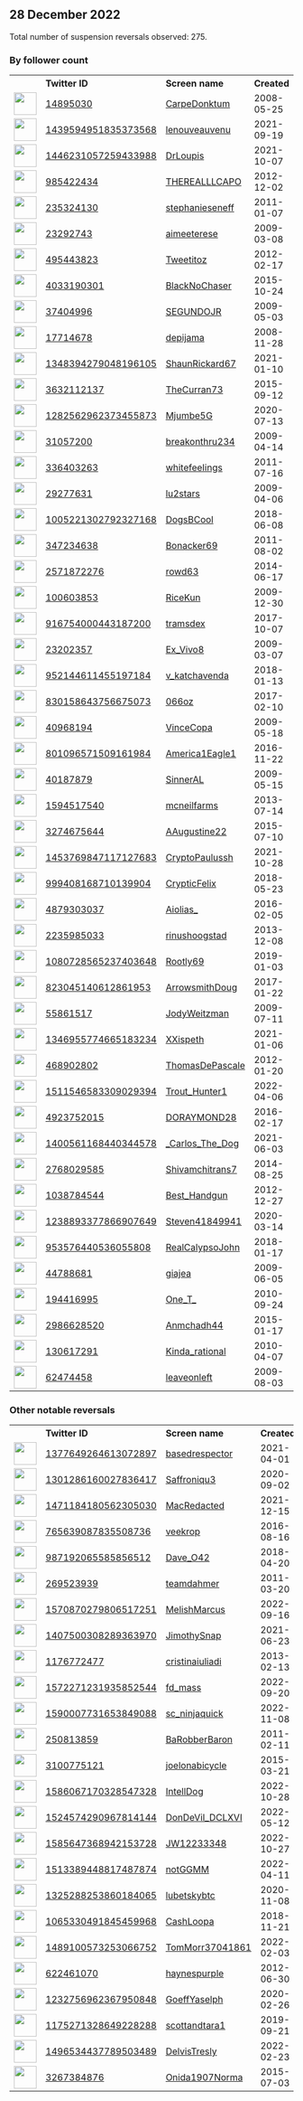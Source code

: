 
## 28 December 2022
Total number of suspension reversals observed: 275.

### By follower count
<table><tr><th></th><th align="left">Twitter ID</th><th align="left">Screen name</th>
<th align="left">Created</th><th align="left">Status</th><th align="left">Suspended</th><th align="left">Followers</th>
<tr><td><a href="https://pbs.twimg.com/profile_images/1233482735924236289/1pa32Vrj_normal.jpg"><img src="https://pbs.twimg.com/profile_images/1233482735924236289/1pa32Vrj_normal.jpg" width="40px" height="40px" align="center"/></a></td><td><a href="https://twitter.com/intent/user?user_id=14895030">14895030</a></td><td><a href="https://twitter.com/CarpeDonktum">CarpeDonktum</a></td><td>2008-05-25</td><td align="center"></td><td></td><td>281633</td></tr>
<tr><td><a href="https://pbs.twimg.com/profile_images/1475480732541853704/r1C-SrAI_normal.jpg"><img src="https://pbs.twimg.com/profile_images/1475480732541853704/r1C-SrAI_normal.jpg" width="40px" height="40px" align="center"/></a></td><td><a href="https://twitter.com/intent/user?user_id=1439594951835373568">1439594951835373568</a></td><td><a href="https://twitter.com/lenouveauvenu">lenouveauvenu</a></td><td>2021-09-19</td><td align="center"></td><td>2022-12-23</td><td>241308</td></tr>
<tr><td><a href="https://pbs.twimg.com/profile_images/1446232529959374851/DfGV1gzn_normal.jpg"><img src="https://pbs.twimg.com/profile_images/1446232529959374851/DfGV1gzn_normal.jpg" width="40px" height="40px" align="center"/></a></td><td><a href="https://twitter.com/intent/user?user_id=1446231057259433988">1446231057259433988</a></td><td><a href="https://twitter.com/DrLoupis">DrLoupis</a></td><td>2021-10-07</td><td align="center"></td><td>2022-09-19</td><td>115213</td></tr>
<tr><td><a href="https://pbs.twimg.com/profile_images/1360167720713609217/hP2sA3C6_normal.jpg"><img src="https://pbs.twimg.com/profile_images/1360167720713609217/hP2sA3C6_normal.jpg" width="40px" height="40px" align="center"/></a></td><td><a href="https://twitter.com/intent/user?user_id=985422434">985422434</a></td><td><a href="https://twitter.com/THEREALLLCAPO">THEREALLLCAPO</a></td><td>2012-12-02</td><td align="center">👋</td><td></td><td>43796</td></tr>
<tr><td><a href="https://pbs.twimg.com/profile_images/1367211995200516098/4mLRb7WV_normal.jpg"><img src="https://pbs.twimg.com/profile_images/1367211995200516098/4mLRb7WV_normal.jpg" width="40px" height="40px" align="center"/></a></td><td><a href="https://twitter.com/intent/user?user_id=235324130">235324130</a></td><td><a href="https://twitter.com/stephanieseneff">stephanieseneff</a></td><td>2011-01-07</td><td align="center"></td><td>2022-07-21</td><td>40053</td></tr>
<tr><td><a href="https://pbs.twimg.com/profile_images/1515332535202775042/MVbmcbAd_normal.jpg"><img src="https://pbs.twimg.com/profile_images/1515332535202775042/MVbmcbAd_normal.jpg" width="40px" height="40px" align="center"/></a></td><td><a href="https://twitter.com/intent/user?user_id=23292743">23292743</a></td><td><a href="https://twitter.com/aimeeterese">aimeeterese</a></td><td>2009-03-08</td><td align="center">🚫</td><td>2022-12-23</td><td>36634</td></tr>
<tr><td><a href="https://pbs.twimg.com/profile_images/717380660743290880/JeAOxDqH_normal.jpg"><img src="https://pbs.twimg.com/profile_images/717380660743290880/JeAOxDqH_normal.jpg" width="40px" height="40px" align="center"/></a></td><td><a href="https://twitter.com/intent/user?user_id=495443823">495443823</a></td><td><a href="https://twitter.com/Tweetitoz">Tweetitoz</a></td><td>2012-02-17</td><td align="center">🔒</td><td>2022-12-24</td><td>24049</td></tr>
<tr><td><a href="https://pbs.twimg.com/profile_images/1613549049067470856/TxTSELQH_normal.jpg"><img src="https://pbs.twimg.com/profile_images/1613549049067470856/TxTSELQH_normal.jpg" width="40px" height="40px" align="center"/></a></td><td><a href="https://twitter.com/intent/user?user_id=4033190301">4033190301</a></td><td><a href="https://twitter.com/BlackNoChaser">BlackNoChaser</a></td><td>2015-10-24</td><td align="center"></td><td></td><td>21532</td></tr>
<tr><td><a href="https://pbs.twimg.com/profile_images/1613245972166885376/bz0lGuF-_normal.jpg"><img src="https://pbs.twimg.com/profile_images/1613245972166885376/bz0lGuF-_normal.jpg" width="40px" height="40px" align="center"/></a></td><td><a href="https://twitter.com/intent/user?user_id=37404996">37404996</a></td><td><a href="https://twitter.com/SEGUNDOJR">SEGUNDOJR</a></td><td>2009-05-03</td><td align="center"></td><td>2022-09-10</td><td>18490</td></tr>
<tr><td><a href="https://pbs.twimg.com/profile_images/2571236607/temp1346635164strip20120902-3631-z1acmi_normal"><img src="https://pbs.twimg.com/profile_images/2571236607/temp1346635164strip20120902-3631-z1acmi_normal" width="40px" height="40px" align="center"/></a></td><td><a href="https://twitter.com/intent/user?user_id=17714678">17714678</a></td><td><a href="https://twitter.com/depijama">depijama</a></td><td>2008-11-28</td><td align="center"></td><td>2022-09-10</td><td>12190</td></tr>
<tr><td><a href="https://pbs.twimg.com/profile_images/1610973511215988738/WFm_e9Pq_normal.jpg"><img src="https://pbs.twimg.com/profile_images/1610973511215988738/WFm_e9Pq_normal.jpg" width="40px" height="40px" align="center"/></a></td><td><a href="https://twitter.com/intent/user?user_id=1348394279048196105">1348394279048196105</a></td><td><a href="https://twitter.com/ShaunRickard67">ShaunRickard67</a></td><td>2021-01-10</td><td align="center"></td><td></td><td>11106</td></tr>
<tr><td><a href="https://pbs.twimg.com/profile_images/1329824083433955334/HE3-xv8r_normal.jpg"><img src="https://pbs.twimg.com/profile_images/1329824083433955334/HE3-xv8r_normal.jpg" width="40px" height="40px" align="center"/></a></td><td><a href="https://twitter.com/intent/user?user_id=3632112137">3632112137</a></td><td><a href="https://twitter.com/TheCurran73">TheCurran73</a></td><td>2015-09-12</td><td align="center">🔒</td><td></td><td>9802</td></tr>
<tr><td><a href="https://pbs.twimg.com/profile_images/1568828150271852550/7PEE3pt6_normal.jpg"><img src="https://pbs.twimg.com/profile_images/1568828150271852550/7PEE3pt6_normal.jpg" width="40px" height="40px" align="center"/></a></td><td><a href="https://twitter.com/intent/user?user_id=1282562962373455873">1282562962373455873</a></td><td><a href="https://twitter.com/Mjumbe5G">Mjumbe5G</a></td><td>2020-07-13</td><td align="center"></td><td>2022-12-24</td><td>9691</td></tr>
<tr><td><a href="https://pbs.twimg.com/profile_images/1608208647687143424/8uv1cfeH_normal.jpg"><img src="https://pbs.twimg.com/profile_images/1608208647687143424/8uv1cfeH_normal.jpg" width="40px" height="40px" align="center"/></a></td><td><a href="https://twitter.com/intent/user?user_id=31057200">31057200</a></td><td><a href="https://twitter.com/breakonthru234">breakonthru234</a></td><td>2009-04-14</td><td align="center"></td><td>2022-04-02</td><td>8264</td></tr>
<tr><td><a href="https://pbs.twimg.com/profile_images/1577312835314458624/BJxF0fZA_normal.jpg"><img src="https://pbs.twimg.com/profile_images/1577312835314458624/BJxF0fZA_normal.jpg" width="40px" height="40px" align="center"/></a></td><td><a href="https://twitter.com/intent/user?user_id=336403263">336403263</a></td><td><a href="https://twitter.com/whitefeeIings">whitefeeIings</a></td><td>2011-07-16</td><td align="center"></td><td>2022-10-17</td><td>7412</td></tr>
<tr><td><a href="https://pbs.twimg.com/profile_images/831775696783556608/V_2nCBjG_normal.jpg"><img src="https://pbs.twimg.com/profile_images/831775696783556608/V_2nCBjG_normal.jpg" width="40px" height="40px" align="center"/></a></td><td><a href="https://twitter.com/intent/user?user_id=29277631">29277631</a></td><td><a href="https://twitter.com/lu2stars">lu2stars</a></td><td>2009-04-06</td><td align="center"></td><td></td><td>6649</td></tr>
<tr><td><a href="https://pbs.twimg.com/profile_images/1007634668110348288/54lhkBMO_normal.jpg"><img src="https://pbs.twimg.com/profile_images/1007634668110348288/54lhkBMO_normal.jpg" width="40px" height="40px" align="center"/></a></td><td><a href="https://twitter.com/intent/user?user_id=1005221302792327168">1005221302792327168</a></td><td><a href="https://twitter.com/DogsBCool">DogsBCool</a></td><td>2018-06-08</td><td align="center"></td><td></td><td>6293</td></tr>
<tr><td><a href="https://pbs.twimg.com/profile_images/378800000566113226/36a5324732e22814d557b0c99fc48a4b_normal.jpeg"><img src="https://pbs.twimg.com/profile_images/378800000566113226/36a5324732e22814d557b0c99fc48a4b_normal.jpeg" width="40px" height="40px" align="center"/></a></td><td><a href="https://twitter.com/intent/user?user_id=347234638">347234638</a></td><td><a href="https://twitter.com/Bonacker69">Bonacker69</a></td><td>2011-08-02</td><td align="center"></td><td></td><td>4128</td></tr>
<tr><td><a href="https://pbs.twimg.com/profile_images/1554144450804326402/cBesRv9G_normal.jpg"><img src="https://pbs.twimg.com/profile_images/1554144450804326402/cBesRv9G_normal.jpg" width="40px" height="40px" align="center"/></a></td><td><a href="https://twitter.com/intent/user?user_id=2571872276">2571872276</a></td><td><a href="https://twitter.com/rowd63">rowd63</a></td><td>2014-06-17</td><td align="center"></td><td>2022-08-05</td><td>4002</td></tr>
<tr><td><a href="https://pbs.twimg.com/profile_images/1608136485982670855/OcgfLAZq_normal.jpg"><img src="https://pbs.twimg.com/profile_images/1608136485982670855/OcgfLAZq_normal.jpg" width="40px" height="40px" align="center"/></a></td><td><a href="https://twitter.com/intent/user?user_id=100603853">100603853</a></td><td><a href="https://twitter.com/RiceKun">RiceKun</a></td><td>2009-12-30</td><td align="center"></td><td>2022-08-30</td><td>3902</td></tr>
<tr><td><a href="https://pbs.twimg.com/profile_images/1303674800141791238/TS3zHzbd_normal.jpg"><img src="https://pbs.twimg.com/profile_images/1303674800141791238/TS3zHzbd_normal.jpg" width="40px" height="40px" align="center"/></a></td><td><a href="https://twitter.com/intent/user?user_id=916754000443187200">916754000443187200</a></td><td><a href="https://twitter.com/tramsdex">tramsdex</a></td><td>2017-10-07</td><td align="center"></td><td>2022-11-25</td><td>3889</td></tr>
<tr><td><a href="https://pbs.twimg.com/profile_images/1274772801984114688/9YC4JzwJ_normal.jpg"><img src="https://pbs.twimg.com/profile_images/1274772801984114688/9YC4JzwJ_normal.jpg" width="40px" height="40px" align="center"/></a></td><td><a href="https://twitter.com/intent/user?user_id=23202357">23202357</a></td><td><a href="https://twitter.com/Ex_Vivo8">Ex_Vivo8</a></td><td>2009-03-07</td><td align="center"></td><td>2022-09-16</td><td>3456</td></tr>
<tr><td><a href="https://pbs.twimg.com/profile_images/1472679586270007301/V2dikwN7_normal.jpg"><img src="https://pbs.twimg.com/profile_images/1472679586270007301/V2dikwN7_normal.jpg" width="40px" height="40px" align="center"/></a></td><td><a href="https://twitter.com/intent/user?user_id=952144611455197184">952144611455197184</a></td><td><a href="https://twitter.com/v_katchavenda">v_katchavenda</a></td><td>2018-01-13</td><td align="center"></td><td>2022-12-18</td><td>3447</td></tr>
<tr><td><a href="https://pbs.twimg.com/profile_images/1559711815482875905/rYDRitbb_normal.jpg"><img src="https://pbs.twimg.com/profile_images/1559711815482875905/rYDRitbb_normal.jpg" width="40px" height="40px" align="center"/></a></td><td><a href="https://twitter.com/intent/user?user_id=830158643756675073">830158643756675073</a></td><td><a href="https://twitter.com/066oz">066oz</a></td><td>2017-02-10</td><td align="center"></td><td>2022-12-18</td><td>3437</td></tr>
<tr><td><a href="https://pbs.twimg.com/profile_images/1113002616198520834/xj9FJw5P_normal.png"><img src="https://pbs.twimg.com/profile_images/1113002616198520834/xj9FJw5P_normal.png" width="40px" height="40px" align="center"/></a></td><td><a href="https://twitter.com/intent/user?user_id=40968194">40968194</a></td><td><a href="https://twitter.com/VinceCopa">VinceCopa</a></td><td>2009-05-18</td><td align="center"></td><td></td><td>3314</td></tr>
<tr><td><a href="https://pbs.twimg.com/profile_images/1519370021734174720/jBARAbQ2_normal.jpg"><img src="https://pbs.twimg.com/profile_images/1519370021734174720/jBARAbQ2_normal.jpg" width="40px" height="40px" align="center"/></a></td><td><a href="https://twitter.com/intent/user?user_id=801096571509161984">801096571509161984</a></td><td><a href="https://twitter.com/America1Eagle1">America1Eagle1</a></td><td>2016-11-22</td><td align="center"></td><td>2022-12-20</td><td>3200</td></tr>
<tr><td><a href="https://pbs.twimg.com/profile_images/1134881158565650433/-nRoXzoH_normal.jpg"><img src="https://pbs.twimg.com/profile_images/1134881158565650433/-nRoXzoH_normal.jpg" width="40px" height="40px" align="center"/></a></td><td><a href="https://twitter.com/intent/user?user_id=40187879">40187879</a></td><td><a href="https://twitter.com/SinnerAL">SinnerAL</a></td><td>2009-05-15</td><td align="center"></td><td>2022-12-17</td><td>3057</td></tr>
<tr><td><a href="https://pbs.twimg.com/profile_images/1603216715386593284/PgPfEodH_normal.jpg"><img src="https://pbs.twimg.com/profile_images/1603216715386593284/PgPfEodH_normal.jpg" width="40px" height="40px" align="center"/></a></td><td><a href="https://twitter.com/intent/user?user_id=1594517540">1594517540</a></td><td><a href="https://twitter.com/mcneilfarms">mcneilfarms</a></td><td>2013-07-14</td><td align="center"></td><td>2022-12-21</td><td>2719</td></tr>
<tr><td><a href="https://pbs.twimg.com/profile_images/1519384079979974660/B9eq2iZj_normal.jpg"><img src="https://pbs.twimg.com/profile_images/1519384079979974660/B9eq2iZj_normal.jpg" width="40px" height="40px" align="center"/></a></td><td><a href="https://twitter.com/intent/user?user_id=3274675644">3274675644</a></td><td><a href="https://twitter.com/AAugustine22">AAugustine22</a></td><td>2015-07-10</td><td align="center"></td><td>2022-12-18</td><td>2712</td></tr>
<tr><td><a href="https://pbs.twimg.com/profile_images/1597127936120963073/btbJbsYp_normal.jpg"><img src="https://pbs.twimg.com/profile_images/1597127936120963073/btbJbsYp_normal.jpg" width="40px" height="40px" align="center"/></a></td><td><a href="https://twitter.com/intent/user?user_id=1453769847117127683">1453769847117127683</a></td><td><a href="https://twitter.com/CryptoPaulussh">CryptoPaulussh</a></td><td>2021-10-28</td><td align="center"></td><td>2022-12-02</td><td>2597</td></tr>
<tr><td><a href="https://pbs.twimg.com/profile_images/1518512238528811009/cd2iScGf_normal.jpg"><img src="https://pbs.twimg.com/profile_images/1518512238528811009/cd2iScGf_normal.jpg" width="40px" height="40px" align="center"/></a></td><td><a href="https://twitter.com/intent/user?user_id=999408168710139904">999408168710139904</a></td><td><a href="https://twitter.com/CrypticFelix">CrypticFelix</a></td><td>2018-05-23</td><td align="center"></td><td>2022-12-21</td><td>2580</td></tr>
<tr><td><a href="https://pbs.twimg.com/profile_images/1575595800633262082/dQOJHPOf_normal.jpg"><img src="https://pbs.twimg.com/profile_images/1575595800633262082/dQOJHPOf_normal.jpg" width="40px" height="40px" align="center"/></a></td><td><a href="https://twitter.com/intent/user?user_id=4879303037">4879303037</a></td><td><a href="https://twitter.com/Aiolias_">Aiolias_</a></td><td>2016-02-05</td><td align="center"></td><td>2022-12-10</td><td>2574</td></tr>
<tr><td><a href="https://pbs.twimg.com/profile_images/1175845392463859713/ezuXNM5X_normal.jpg"><img src="https://pbs.twimg.com/profile_images/1175845392463859713/ezuXNM5X_normal.jpg" width="40px" height="40px" align="center"/></a></td><td><a href="https://twitter.com/intent/user?user_id=2235985033">2235985033</a></td><td><a href="https://twitter.com/rinushoogstad">rinushoogstad</a></td><td>2013-12-08</td><td align="center"></td><td>2022-07-15</td><td>2514</td></tr>
<tr><td><a href="https://pbs.twimg.com/profile_images/1367666629811769344/_qGAED_A_normal.jpg"><img src="https://pbs.twimg.com/profile_images/1367666629811769344/_qGAED_A_normal.jpg" width="40px" height="40px" align="center"/></a></td><td><a href="https://twitter.com/intent/user?user_id=1080728565237403648">1080728565237403648</a></td><td><a href="https://twitter.com/Rootly69">Rootly69</a></td><td>2019-01-03</td><td align="center"></td><td></td><td>2301</td></tr>
<tr><td><a href="https://pbs.twimg.com/profile_images/1376691639947816960/Pj1fjag0_normal.jpg"><img src="https://pbs.twimg.com/profile_images/1376691639947816960/Pj1fjag0_normal.jpg" width="40px" height="40px" align="center"/></a></td><td><a href="https://twitter.com/intent/user?user_id=823045140612861953">823045140612861953</a></td><td><a href="https://twitter.com/ArrowsmithDoug">ArrowsmithDoug</a></td><td>2017-01-22</td><td align="center"></td><td></td><td>2203</td></tr>
<tr><td><a href="https://pbs.twimg.com/profile_images/1409349954611683333/IQdY2A9a_normal.jpg"><img src="https://pbs.twimg.com/profile_images/1409349954611683333/IQdY2A9a_normal.jpg" width="40px" height="40px" align="center"/></a></td><td><a href="https://twitter.com/intent/user?user_id=55861517">55861517</a></td><td><a href="https://twitter.com/JodyWeitzman">JodyWeitzman</a></td><td>2009-07-11</td><td align="center"></td><td>2022-12-21</td><td>2124</td></tr>
<tr><td><a href="https://pbs.twimg.com/profile_images/1608465841003061255/TcylFuK6_normal.jpg"><img src="https://pbs.twimg.com/profile_images/1608465841003061255/TcylFuK6_normal.jpg" width="40px" height="40px" align="center"/></a></td><td><a href="https://twitter.com/intent/user?user_id=1346955774665183234">1346955774665183234</a></td><td><a href="https://twitter.com/XXispeth">XXispeth</a></td><td>2021-01-06</td><td align="center"></td><td>2022-12-18</td><td>1938</td></tr>
<tr><td><a href="https://pbs.twimg.com/profile_images/811778452563038212/juV6SKj8_normal.jpg"><img src="https://pbs.twimg.com/profile_images/811778452563038212/juV6SKj8_normal.jpg" width="40px" height="40px" align="center"/></a></td><td><a href="https://twitter.com/intent/user?user_id=468902802">468902802</a></td><td><a href="https://twitter.com/ThomasDePascale">ThomasDePascale</a></td><td>2012-01-20</td><td align="center"></td><td></td><td>1884</td></tr>
<tr><td><a href="https://pbs.twimg.com/profile_images/1608159653845733376/WeWDgHsW_normal.jpg"><img src="https://pbs.twimg.com/profile_images/1608159653845733376/WeWDgHsW_normal.jpg" width="40px" height="40px" align="center"/></a></td><td><a href="https://twitter.com/intent/user?user_id=1511546583309029394">1511546583309029394</a></td><td><a href="https://twitter.com/Trout_Hunter1">Trout_Hunter1</a></td><td>2022-04-06</td><td align="center"></td><td>2022-10-19</td><td>1771</td></tr>
<tr><td><a href="https://pbs.twimg.com/profile_images/1191840544592453632/1XBqW5lV_normal.jpg"><img src="https://pbs.twimg.com/profile_images/1191840544592453632/1XBqW5lV_normal.jpg" width="40px" height="40px" align="center"/></a></td><td><a href="https://twitter.com/intent/user?user_id=4923752015">4923752015</a></td><td><a href="https://twitter.com/DORAYMOND28">DORAYMOND28</a></td><td>2016-02-17</td><td align="center"></td><td>2022-11-30</td><td>1714</td></tr>
<tr><td><a href="https://pbs.twimg.com/profile_images/1604588783072120834/NtbJ7NjU_normal.jpg"><img src="https://pbs.twimg.com/profile_images/1604588783072120834/NtbJ7NjU_normal.jpg" width="40px" height="40px" align="center"/></a></td><td><a href="https://twitter.com/intent/user?user_id=1400561168440344578">1400561168440344578</a></td><td><a href="https://twitter.com/_Carlos_The_Dog">_Carlos_The_Dog</a></td><td>2021-06-03</td><td align="center"></td><td>2022-12-23</td><td>1684</td></tr>
<tr><td><a href="https://pbs.twimg.com/profile_images/1579138135199715331/JGVW-7h0_normal.jpg"><img src="https://pbs.twimg.com/profile_images/1579138135199715331/JGVW-7h0_normal.jpg" width="40px" height="40px" align="center"/></a></td><td><a href="https://twitter.com/intent/user?user_id=2768029585">2768029585</a></td><td><a href="https://twitter.com/Shivamchitrans7">Shivamchitrans7</a></td><td>2014-08-25</td><td align="center"></td><td>2022-12-22</td><td>1672</td></tr>
<tr><td><a href="https://pbs.twimg.com/profile_images/1608901152619249665/udQ_N5h2_normal.jpg"><img src="https://pbs.twimg.com/profile_images/1608901152619249665/udQ_N5h2_normal.jpg" width="40px" height="40px" align="center"/></a></td><td><a href="https://twitter.com/intent/user?user_id=1038784544">1038784544</a></td><td><a href="https://twitter.com/Best_Handgun">Best_Handgun</a></td><td>2012-12-27</td><td align="center"></td><td></td><td>1618</td></tr>
<tr><td><a href="https://pbs.twimg.com/profile_images/1512812596667330560/gIXjGebf_normal.jpg"><img src="https://pbs.twimg.com/profile_images/1512812596667330560/gIXjGebf_normal.jpg" width="40px" height="40px" align="center"/></a></td><td><a href="https://twitter.com/intent/user?user_id=1238893377866907649">1238893377866907649</a></td><td><a href="https://twitter.com/Steven41849941">Steven41849941</a></td><td>2020-03-14</td><td align="center"></td><td>2022-10-12</td><td>1589</td></tr>
<tr><td><a href="https://pbs.twimg.com/profile_images/1611503937051561985/KUWFWEv1_normal.jpg"><img src="https://pbs.twimg.com/profile_images/1611503937051561985/KUWFWEv1_normal.jpg" width="40px" height="40px" align="center"/></a></td><td><a href="https://twitter.com/intent/user?user_id=953576440536055808">953576440536055808</a></td><td><a href="https://twitter.com/RealCalypsoJohn">RealCalypsoJohn</a></td><td>2018-01-17</td><td align="center"></td><td>2022-12-19</td><td>1465</td></tr>
<tr><td><a href="https://pbs.twimg.com/profile_images/1140739381772398592/rE6Kr18x_normal.jpg"><img src="https://pbs.twimg.com/profile_images/1140739381772398592/rE6Kr18x_normal.jpg" width="40px" height="40px" align="center"/></a></td><td><a href="https://twitter.com/intent/user?user_id=44788681">44788681</a></td><td><a href="https://twitter.com/giajea">giajea</a></td><td>2009-06-05</td><td align="center"></td><td>2022-12-15</td><td>1430</td></tr>
<tr><td><a href="https://pbs.twimg.com/profile_images/1214326024332283906/pYBBoXgx_normal.jpg"><img src="https://pbs.twimg.com/profile_images/1214326024332283906/pYBBoXgx_normal.jpg" width="40px" height="40px" align="center"/></a></td><td><a href="https://twitter.com/intent/user?user_id=194416995">194416995</a></td><td><a href="https://twitter.com/One_T_">One_T_</a></td><td>2010-09-24</td><td align="center"></td><td></td><td>1413</td></tr>
<tr><td><a href="https://pbs.twimg.com/profile_images/1568530800995635200/GuwiujqH_normal.jpg"><img src="https://pbs.twimg.com/profile_images/1568530800995635200/GuwiujqH_normal.jpg" width="40px" height="40px" align="center"/></a></td><td><a href="https://twitter.com/intent/user?user_id=2986628520">2986628520</a></td><td><a href="https://twitter.com/Anmchadh44">Anmchadh44</a></td><td>2015-01-17</td><td align="center"></td><td>2022-09-18</td><td>1392</td></tr>
<tr><td><a href="https://pbs.twimg.com/profile_images/1060426559167836160/8DGoajHI_normal.jpg"><img src="https://pbs.twimg.com/profile_images/1060426559167836160/8DGoajHI_normal.jpg" width="40px" height="40px" align="center"/></a></td><td><a href="https://twitter.com/intent/user?user_id=130617291">130617291</a></td><td><a href="https://twitter.com/Kinda_rational">Kinda_rational</a></td><td>2010-04-07</td><td align="center"></td><td></td><td>1361</td></tr>
<tr><td><a href="https://pbs.twimg.com/profile_images/832777310721843201/zO9xmXa4_normal.jpg"><img src="https://pbs.twimg.com/profile_images/832777310721843201/zO9xmXa4_normal.jpg" width="40px" height="40px" align="center"/></a></td><td><a href="https://twitter.com/intent/user?user_id=62474458">62474458</a></td><td><a href="https://twitter.com/leaveonleft">leaveonleft</a></td><td>2009-08-03</td><td align="center"></td><td>2022-11-29</td><td>1339</td></tr>
</table>

### Other notable reversals
<table><tr><th></th><th align="left">Twitter ID</th><th align="left">Screen name</th>
<th align="left">Created</th><th align="left">Status</th><th align="left">Suspended</th><th align="left">Followers</th>
<tr><td><a href="https://pbs.twimg.com/profile_images/1511532115787235339/cUmc9Z8e_normal.jpg"><img src="https://pbs.twimg.com/profile_images/1511532115787235339/cUmc9Z8e_normal.jpg" width="40px" height="40px" align="center"/></a></td><td><a href="https://twitter.com/intent/user?user_id=1377649264613072897">1377649264613072897</a></td><td><a href="https://twitter.com/basedrespector">basedrespector</a></td><td>2021-04-01</td><td align="center"></td><td>2022-12-23</td><td>373</td></tr>
<tr><td><a href="https://pbs.twimg.com/profile_images/1431226319572856837/pqqjw_8E_normal.jpg"><img src="https://pbs.twimg.com/profile_images/1431226319572856837/pqqjw_8E_normal.jpg" width="40px" height="40px" align="center"/></a></td><td><a href="https://twitter.com/intent/user?user_id=1301286160027836417">1301286160027836417</a></td><td><a href="https://twitter.com/Saffroniqu3">Saffroniqu3</a></td><td>2020-09-02</td><td align="center"></td><td>2022-12-13</td><td>1008</td></tr>
<tr><td><a href="https://pbs.twimg.com/profile_images/1471299009885134855/aVxQhzxN_normal.jpg"><img src="https://pbs.twimg.com/profile_images/1471299009885134855/aVxQhzxN_normal.jpg" width="40px" height="40px" align="center"/></a></td><td><a href="https://twitter.com/intent/user?user_id=1471184180562305030">1471184180562305030</a></td><td><a href="https://twitter.com/MacRedacted">MacRedacted</a></td><td>2021-12-15</td><td align="center"></td><td>2022-12-16</td><td>1280</td></tr>
<tr><td><a href="https://pbs.twimg.com/profile_images/1583811305034715138/cimuJCD0_normal.jpg"><img src="https://pbs.twimg.com/profile_images/1583811305034715138/cimuJCD0_normal.jpg" width="40px" height="40px" align="center"/></a></td><td><a href="https://twitter.com/intent/user?user_id=765639087835508736">765639087835508736</a></td><td><a href="https://twitter.com/veekrop">veekrop</a></td><td>2016-08-16</td><td align="center"></td><td>2022-12-18</td><td>682</td></tr>
<tr><td><a href="https://pbs.twimg.com/profile_images/1033414577227096064/9oGYZqHW_normal.jpg"><img src="https://pbs.twimg.com/profile_images/1033414577227096064/9oGYZqHW_normal.jpg" width="40px" height="40px" align="center"/></a></td><td><a href="https://twitter.com/intent/user?user_id=987192065585856512">987192065585856512</a></td><td><a href="https://twitter.com/Dave_O42">Dave_O42</a></td><td>2018-04-20</td><td align="center"></td><td>2022-12-15</td><td>900</td></tr>
<tr><td><a href="https://pbs.twimg.com/profile_images/1611581768238338050/B3MtDqBl_normal.jpg"><img src="https://pbs.twimg.com/profile_images/1611581768238338050/B3MtDqBl_normal.jpg" width="40px" height="40px" align="center"/></a></td><td><a href="https://twitter.com/intent/user?user_id=269523939">269523939</a></td><td><a href="https://twitter.com/teamdahmer">teamdahmer</a></td><td>2011-03-20</td><td align="center"></td><td>2022-12-21</td><td>219</td></tr>
<tr><td><a href="https://pbs.twimg.com/profile_images/1570887794779721734/nQGOxfYU_normal.jpg"><img src="https://pbs.twimg.com/profile_images/1570887794779721734/nQGOxfYU_normal.jpg" width="40px" height="40px" align="center"/></a></td><td><a href="https://twitter.com/intent/user?user_id=1570870279806517251">1570870279806517251</a></td><td><a href="https://twitter.com/MelishMarcus">MelishMarcus</a></td><td>2022-09-16</td><td align="center"></td><td>2022-12-17</td><td>1107</td></tr>
<tr><td><a href="https://pbs.twimg.com/profile_images/1476221953614790657/g5cZnkWz_normal.jpg"><img src="https://pbs.twimg.com/profile_images/1476221953614790657/g5cZnkWz_normal.jpg" width="40px" height="40px" align="center"/></a></td><td><a href="https://twitter.com/intent/user?user_id=1407500308289363970">1407500308289363970</a></td><td><a href="https://twitter.com/JimothySnap">JimothySnap</a></td><td>2021-06-23</td><td align="center"></td><td>2022-12-14</td><td>144</td></tr>
<tr><td><a href="https://pbs.twimg.com/profile_images/1409580275558912008/c-ZRgj6A_normal.jpg"><img src="https://pbs.twimg.com/profile_images/1409580275558912008/c-ZRgj6A_normal.jpg" width="40px" height="40px" align="center"/></a></td><td><a href="https://twitter.com/intent/user?user_id=1176772477">1176772477</a></td><td><a href="https://twitter.com/cristinaiuliadi">cristinaiuliadi</a></td><td>2013-02-13</td><td align="center">🔒</td><td>2022-12-20</td><td>320</td></tr>
<tr><td><a href="https://pbs.twimg.com/profile_images/1572272530492370944/wCJWnSGI_normal.jpg"><img src="https://pbs.twimg.com/profile_images/1572272530492370944/wCJWnSGI_normal.jpg" width="40px" height="40px" align="center"/></a></td><td><a href="https://twitter.com/intent/user?user_id=1572271231935852544">1572271231935852544</a></td><td><a href="https://twitter.com/fd_mass">fd_mass</a></td><td>2022-09-20</td><td align="center"></td><td>2022-12-24</td><td>150</td></tr>
<tr><td><a href="https://pbs.twimg.com/profile_images/1598911560281657344/0x6an-Xj_normal.jpg"><img src="https://pbs.twimg.com/profile_images/1598911560281657344/0x6an-Xj_normal.jpg" width="40px" height="40px" align="center"/></a></td><td><a href="https://twitter.com/intent/user?user_id=1590007731653849088">1590007731653849088</a></td><td><a href="https://twitter.com/sc_ninjaquick">sc_ninjaquick</a></td><td>2022-11-08</td><td align="center">🚫</td><td>2022-12-23</td><td>23</td></tr>
<tr><td><a href="https://pbs.twimg.com/profile_images/1579116471673823233/1x41_Smd_normal.png"><img src="https://pbs.twimg.com/profile_images/1579116471673823233/1x41_Smd_normal.png" width="40px" height="40px" align="center"/></a></td><td><a href="https://twitter.com/intent/user?user_id=250813859">250813859</a></td><td><a href="https://twitter.com/BaRobberBaron">BaRobberBaron</a></td><td>2011-02-11</td><td align="center"></td><td>2022-11-30</td><td>208</td></tr>
<tr><td><a href="https://pbs.twimg.com/profile_images/579120689476608000/r8tPhdix_normal.jpg"><img src="https://pbs.twimg.com/profile_images/579120689476608000/r8tPhdix_normal.jpg" width="40px" height="40px" align="center"/></a></td><td><a href="https://twitter.com/intent/user?user_id=3100775121">3100775121</a></td><td><a href="https://twitter.com/joelonabicycle">joelonabicycle</a></td><td>2015-03-21</td><td align="center"></td><td>2022-12-10</td><td>13</td></tr>
<tr><td><a href="https://pbs.twimg.com/profile_images/1586067510989840386/Uf41UWKZ_normal.jpg"><img src="https://pbs.twimg.com/profile_images/1586067510989840386/Uf41UWKZ_normal.jpg" width="40px" height="40px" align="center"/></a></td><td><a href="https://twitter.com/intent/user?user_id=1586067170328547328">1586067170328547328</a></td><td><a href="https://twitter.com/IntellDog">IntellDog</a></td><td>2022-10-28</td><td align="center"></td><td>2022-12-23</td><td>681</td></tr>
<tr><td><a href="https://pbs.twimg.com/profile_images/1594096475587215360/5otq6Ust_normal.jpg"><img src="https://pbs.twimg.com/profile_images/1594096475587215360/5otq6Ust_normal.jpg" width="40px" height="40px" align="center"/></a></td><td><a href="https://twitter.com/intent/user?user_id=1524574290967814144">1524574290967814144</a></td><td><a href="https://twitter.com/DonDeVil_DCLXVI">DonDeVil_DCLXVI</a></td><td>2022-05-12</td><td align="center"></td><td>2022-12-17</td><td>127</td></tr>
<tr><td><a href="https://pbs.twimg.com/profile_images/1586528106361151488/uJqQu1vp_normal.jpg"><img src="https://pbs.twimg.com/profile_images/1586528106361151488/uJqQu1vp_normal.jpg" width="40px" height="40px" align="center"/></a></td><td><a href="https://twitter.com/intent/user?user_id=1585647368942153728">1585647368942153728</a></td><td><a href="https://twitter.com/JW12233348">JW12233348</a></td><td>2022-10-27</td><td align="center"></td><td>2022-12-23</td><td>459</td></tr>
<tr><td><a href="https://pbs.twimg.com/profile_images/1589078438589120514/2cjg_0Zu_normal.jpg"><img src="https://pbs.twimg.com/profile_images/1589078438589120514/2cjg_0Zu_normal.jpg" width="40px" height="40px" align="center"/></a></td><td><a href="https://twitter.com/intent/user?user_id=1513389448817487874">1513389448817487874</a></td><td><a href="https://twitter.com/notGGMM">notGGMM</a></td><td>2022-04-11</td><td align="center"></td><td>2022-12-20</td><td>52</td></tr>
<tr><td><a href="https://pbs.twimg.com/profile_images/1492532976000897026/_ziZMf2f_normal.jpg"><img src="https://pbs.twimg.com/profile_images/1492532976000897026/_ziZMf2f_normal.jpg" width="40px" height="40px" align="center"/></a></td><td><a href="https://twitter.com/intent/user?user_id=1325288253860184065">1325288253860184065</a></td><td><a href="https://twitter.com/lubetskybtc">lubetskybtc</a></td><td>2020-11-08</td><td align="center"></td><td>2022-12-17</td><td>251</td></tr>
<tr><td><a href="https://pbs.twimg.com/profile_images/1530682718496825344/FXByMcbO_normal.jpg"><img src="https://pbs.twimg.com/profile_images/1530682718496825344/FXByMcbO_normal.jpg" width="40px" height="40px" align="center"/></a></td><td><a href="https://twitter.com/intent/user?user_id=1065330491845459968">1065330491845459968</a></td><td><a href="https://twitter.com/CashLoopa">CashLoopa</a></td><td>2018-11-21</td><td align="center"></td><td>2022-11-01</td><td>1213</td></tr>
<tr><td><a href="https://pbs.twimg.com/profile_images/1489100772641947657/FQ6RzFog_normal.jpg"><img src="https://pbs.twimg.com/profile_images/1489100772641947657/FQ6RzFog_normal.jpg" width="40px" height="40px" align="center"/></a></td><td><a href="https://twitter.com/intent/user?user_id=1489100573253066752">1489100573253066752</a></td><td><a href="https://twitter.com/TomMorr37041861">TomMorr37041861</a></td><td>2022-02-03</td><td align="center"></td><td>2022-12-16</td><td>71</td></tr>
<tr><td><a href="https://pbs.twimg.com/profile_images/1288220183631364096/DHInRnwS_normal.jpg"><img src="https://pbs.twimg.com/profile_images/1288220183631364096/DHInRnwS_normal.jpg" width="40px" height="40px" align="center"/></a></td><td><a href="https://twitter.com/intent/user?user_id=622461070">622461070</a></td><td><a href="https://twitter.com/haynespurple">haynespurple</a></td><td>2012-06-30</td><td align="center"></td><td>2022-12-18</td><td>127</td></tr>
<tr><td><a href="https://pbs.twimg.com/profile_images/1556139610006114306/Ido7TbQV_normal.jpg"><img src="https://pbs.twimg.com/profile_images/1556139610006114306/Ido7TbQV_normal.jpg" width="40px" height="40px" align="center"/></a></td><td><a href="https://twitter.com/intent/user?user_id=1232756962367950848">1232756962367950848</a></td><td><a href="https://twitter.com/GoeffYaselph">GoeffYaselph</a></td><td>2020-02-26</td><td align="center"></td><td>2022-12-19</td><td>178</td></tr>
<tr><td><a href="https://pbs.twimg.com/profile_images/1609667231343861760/2dq3fShT_normal.jpg"><img src="https://pbs.twimg.com/profile_images/1609667231343861760/2dq3fShT_normal.jpg" width="40px" height="40px" align="center"/></a></td><td><a href="https://twitter.com/intent/user?user_id=1175271328649228288">1175271328649228288</a></td><td><a href="https://twitter.com/scottandtara1">scottandtara1</a></td><td>2019-09-21</td><td align="center"></td><td>2022-11-21</td><td>9</td></tr>
<tr><td><a href="https://pbs.twimg.com/profile_images/1520094159113273347/rh2VI_Oe_normal.jpg"><img src="https://pbs.twimg.com/profile_images/1520094159113273347/rh2VI_Oe_normal.jpg" width="40px" height="40px" align="center"/></a></td><td><a href="https://twitter.com/intent/user?user_id=1496534437789503489">1496534437789503489</a></td><td><a href="https://twitter.com/DelvisTresly">DelvisTresly</a></td><td>2022-02-23</td><td align="center">👋</td><td>2022-12-29</td><td>159</td></tr>
<tr><td><a href="https://pbs.twimg.com/profile_images/1578961913144377344/m6k7eXuw_normal.jpg"><img src="https://pbs.twimg.com/profile_images/1578961913144377344/m6k7eXuw_normal.jpg" width="40px" height="40px" align="center"/></a></td><td><a href="https://twitter.com/intent/user?user_id=3267384876">3267384876</a></td><td><a href="https://twitter.com/Onida1907Norma">Onida1907Norma</a></td><td>2015-07-03</td><td align="center">🔒</td><td>2022-12-06</td><td>1</td></tr>
</table>
